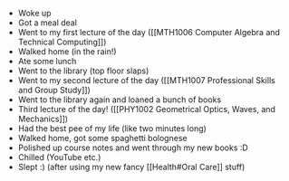  - Woke up
 - Got a meal deal
 - Went to my first lecture of the day ([[MTH1006 Computer Algebra and Technical Computing]])
 - Walked home (in the rain!)
 - Ate some lunch
 - Went to the library (top floor slaps)
 - Went to my second lecture of the day ([[MTH1007 Professional Skills and Group Study]])
 - Went to the library again and loaned a bunch of books
 - Third lecture of the day! ([[PHY1002 Geometrical Optics, Waves, and Mechanics]])
 - Had the best pee of my life (like two minutes long)
 - Walked home, got some spaghetti bolognese
 - Polished up course notes and went through my new books :D
 - Chilled (YouTube etc.)
 - Slept :) (after using my new fancy [[Health#Oral Care]] stuff)